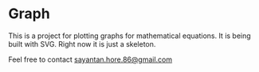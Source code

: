 # Graph

This is a project for plotting graphs for mathematical equations. It is being built with SVG. Right now it is just a skeleton.

Feel free to contact sayantan.hore.86@gmail.com
